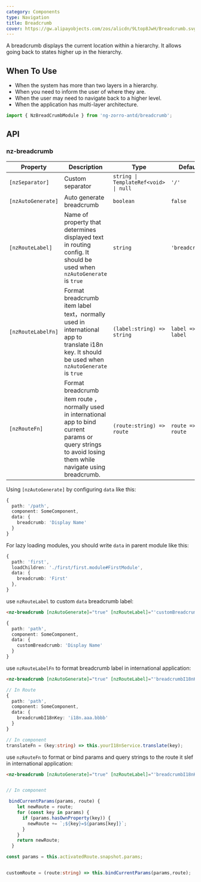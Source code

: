 ```yaml
---
category: Components
type: Navigation
title: Breadcrumb
cover: https://gw.alipayobjects.com/zos/alicdn/9Ltop8JwH/Breadcrumb.svg
---
```


A breadcrumb displays the current location within a hierarchy. It allows going back to states higher up in the hierarchy.

## When To Use

- When the system has more than two layers in a hierarchy.
- When you need to inform the user of where they are.
- When the user may need to navigate back to a higher level.
- When the application has multi-layer architecture.

```ts
import { NzBreadCrumbModule } from 'ng-zorro-antd/breadcrumb';
```

## API

### nz-breadcrumb

| Property | Description | Type | Default |
| -------- | ----------- | ---- | ------- |
| `[nzSeparator]` | Custom separator | `string \| TemplateRef<void> \| null` | `'/'` |
| `[nzAutoGenerate]` | Auto generate breadcrumb | `boolean` | `false` |
| `[nzRouteLabel]` | Name of property that determines displayed text in routing config. It should be used when `nzAutoGenerate` is `true` | `string` | `'breadcrumb'` |
| `[nzRouteLabelFn]` | Format breadcrumb item label text，normally used in international app to translate i18n key. It should be used when `nzAutoGenerate` is `true` | `(label:string) => string` | `label => label` |
| `[nzRouteFn]` | Format breadcrumb item route ，normally used in international app to bind current params or query strings to avoid losing them while navigate using breadcrumb. | `(route:string) => route` | `route => route` |

Using `[nzAutoGenerate]` by configuring `data` like this:

```ts
{
  path: '/path',
  component: SomeComponent,
  data: {
    breadcrumb: 'Display Name'
  }
}
```

For lazy loading modules, you should write `data` in parent module like this:

```ts
{
  path: 'first',
  loadChildren: './first/first.module#FirstModule',
  data: {
    breadcrumb: 'First'
  },
}
```

use `nzRouteLabel` to custom `data` breadcrumb label:

```html
<nz-breadcrumb [nzAutoGenerate]="true" [nzRouteLabel]="'customBreadcrumb'"></nz-breadcrumb>
```

```ts
{
  path: 'path',
  component: SomeComponent,
  data: {
    customBreadcrumb: 'Display Name'
  }
}
```

use `nzRouteLabelFn` to format breadcrumb label in international application:

```html
<nz-breadcrumb [nzAutoGenerate]="true" [nzRouteLabel]="'breadcrumbI18nKey'" [nzRouteLabelFn]="translateFn"></nz-breadcrumb>
```

```ts
// In Route
{
  path: 'path',
  component: SomeComponent,
  data: {
    breadcrumbI18nKey: 'i18n.aaa.bbbb'
  }
}

// In component
translateFn = (key:string) => this.yourI18nService.translate(key);
```


use `nzRouteFn` to format or bind params and query strings to the route it slef in international application:

```html
<nz-breadcrumb [nzAutoGenerate]="true" [nzRouteLabel]="'breadcrumbI18nKey'" [nzRouteLabelFn]="translateFn" [nzRouteFn]="customRoute"></nz-breadcrumb>
```


```ts

// In component

 bindCurrentParams(params, route) {
    let newRoute = route;
    for (const key in params) {
      if (params.hasOwnProperty(key)) {
        newRoute += `;${key}=${params[key]}`;
      }
    }
    return newRoute;
  }

const params = this.activatedRoute.snapshot.params;


customRoute = (route:string) => this.bindCurrentParams(params,route);


```